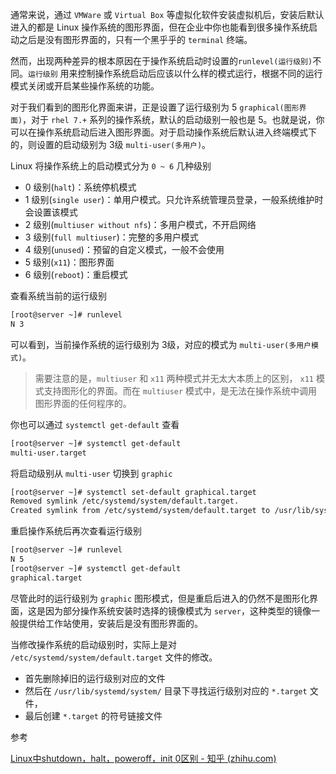 通常来说，通过 `VMWare` 或 `Virtual Box` 等虚拟化软件安装虚拟机后，安装后默认进入的都是 Linux 操作系统的图形界面，但在企业中你也能看到很多操作系统启动之后是没有图形界面的，只有一个黑乎乎的 `terminal` 终端。

然而，出现两种差异的根本原因在于操作系统启动时设置的`runlevel(运行级别)`不同。`运行级别` 用来控制操作系统启动后应该以什么样的模式运行，根据不同的运行模式关闭或开启某些操作系统的功能。

对于我们看到的图形化界面来讲，正是设置了运行级别为 5 `graphical(图形界面)`，对于 `rhel 7.+` 系列的操作系统，默认的启动级别一般也是 5。也就是说，你可以在操作系统启动后进入图形界面。对于启动操作系统后默认进入终端模式下的，则设置的启动级别为 3级 `multi-user(多用户)`。 

Linux 将操作系统上的启动模式分为 `0 ~ 6` 几种级别

- 0 级别(`halt`)：系统停机模式
- 1 级别(`single user`)：单用户模式。只允许系统管理员登录，一般系统维护时会设置该模式
- 2 级别(`multiuser without nfs`)：多用户模式，不开启网络
- 3 级别(`full multiuser`)：完整的多用户模式
- 4 级别(`unused`)：预留的自定义模式，一般不会使用
- 5 级别(`x11`)：图形界面
- 6 级别(`reboot`)：重启模式

查看系统当前的运行级别

```bash
[root@server ~]# runlevel
N 3
```

可以看到，当前操作系统的运行级别为 3级，对应的模式为 `multi-user(多用户模式)`。

> 需要注意的是，`multiuser` 和 `x11` 两种模式并无太大本质上的区别， `x11` 模式支持图形化的界面。而在 `multiuser` 模式中，是无法在操作系统中调用图形界面的任何程序的。

你也可以通过 `systemctl get-default` 查看

```bash
[root@server ~]# systemctl get-default
multi-user.target
```

将启动级别从 `multi-user` 切换到 `graphic` 

```bash
[root@server ~]# systemctl set-default graphical.target
Removed symlink /etc/systemd/system/default.target.
Created symlink from /etc/systemd/system/default.target to /usr/lib/systemd/system/graphical.target.
```

重启操作系统后再次查看运行级别

```bash
[root@server ~]# runlevel
N 5
[root@server ~]# systemctl get-default
graphical.target
```

尽管此时的运行级别为 `graphic` 图形模式，但是重启后进入的仍然不是图形化界面，这是因为部分操作系统安装时选择的镜像模式为 `server`，这种类型的镜像一般提供给工作站使用，安装后是没有图形界面的。



当修改操作系统的启动级别时，实际上是对 `/etc/systemd/system/default.target` 文件的修改。

- 首先删除掉旧的运行级别对应的文件
- 然后在 `/usr/lib/systemd/system/` 目录下寻找运行级别对应的 `*.target`  文件，
- 最后创建 `*.target` 的符号链接文件





参考

[Linux中shutdown，halt，poweroff，init 0区别 - 知乎 (zhihu.com)](https://zhuanlan.zhihu.com/p/165436141)